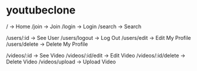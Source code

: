 # youtubeclone

<!-- globalRouter -->

/ -> Home
/join -> Join
/login -> Login
/search -> Search

<!-- userRouter -->

/users/:id -> See User
/users/logout -> Log Out
/users/edit -> Edit My Profile
/users/delete -> Delete My Profile

<!-- videoRouter -->

/videos/:id -> See Video
/videos/:id/edit -> Edit Video
/videos/:id/delete -> Delete Video
/videos/upload -> Upload Video

